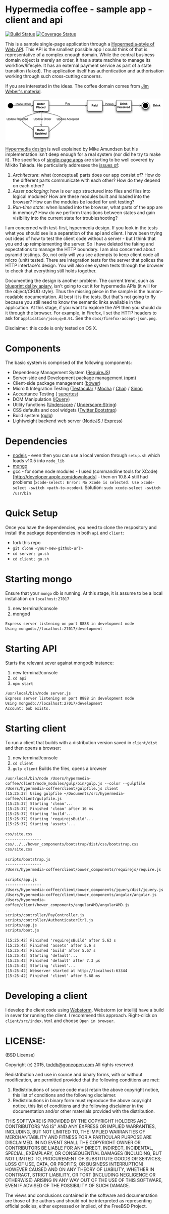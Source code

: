 Hypermedia coffee - sample app - client and api
===============================================

[![Build Status](https://travis-ci.org/toddb/hypermedia-coffee.png?branch=master)](https://travis-ci.org/toddb/hypermedia-coffee)
[![Coverage Status](https://coveralls.io/repos/toddb/hypermedia-coffee/badge.png?branch=coverage)](https://coveralls.io/r/toddb/hypermedia-coffee?branch=coverage)


This is a sample single-page application through a [Hypermedia-style of Web API](http://www.apiacademy.co/lessons/api-design/web-api-architectural-styles). This API is the smallest possible app I could think of that is representative of a complex enough domain. While the central business domain object is merely an order, it has a state machine to manage its workflow/lifecyle. It has an external payment service as part of a state transition (faked). The application itself has authentication and authorisation working through such cross-cutting concerns.

If you are interested in the ideas. The coffee domain comes from [Jim Weber's material](http://www.infoq.com/articles/webber-rest-workflow).

[![Coffee State Machine](https://raw.githubusercontent.com/toddb/hypermedia-coffee/master/docs/customer-state-machine.jpg)]()

[Hypermedia design](http://amundsen.com/hypermedia/) is well explained by Mike Amundsen but his implementation isn't deep enough for a real system (nor did he try to make it).
The specifics of [single-page apps](http://singlepageappbook.com/index.html) are starting to be well covered by Mikito Takada. He particularly addresses
the [issues of](http://singlepageappbook.com/goal.html):

1. *Architecture*: what (conceptual) parts does our app consist of? How do the different parts communicate with each other? How do they depend on each other?
2. *Asset packaging*: how is our app structured into files and files into logical modules? How are these modules built and loaded into the browser? How can the modules be loaded for unit testing?
3. *Run-time state*: when loaded into the browser, what parts of the app are in memory? How do we perform transitions between states and gain visibility into the current state for troubleshooting?

I am concerned with test-first, hypermedia design. If you look in the tests what you should see is a separation of the api and client. I have been trying out ideas of how to test the client code without a server - but I think that you end up reimplementing the server. So I have deleted the faking and expectations to manage the HTTP boundary. I am also concerned about pyramid testings. So, not only will you see attempts to keep client code all micro (unit) tested. There are integration tests for the server that polices the HTTP interface's design. You will also see system tests through the browser to check that everything still holds together.

 Documenting the design is another problem. The current trend, such as [blueprint dsl by apiary](http://apiary.io/blueprint), isn't going to cut it for hypermedia APIs (it will for the object/CRUD style). Thus the missing piece in the sample is the human-readable documentation. At best it is the tests. But that's not going to fly because you still need to know the semantic links available in the application. At this stage, if you want to explore the API then you should do it through the browser. For example, in Firefox, I set the HTTP headers to ask for `application/json;q=0.91`. See the `docs/firefox-accept-json.png`.

Disclaimer: this code is only tested on OS X.

# Components
The basic system is comprised of the following components:
- Dependency Management System ([RequireJS](http://requirejs.org))
- Server-side and Development package management ([npm](https://npmjs.org/))
- Client-side package management ([bower](http://jamjs.org/))
- Micro & Integration Testing ([Testacular](http://karma-runner.github.com/0.8/index.html) / [Mocha](http://visionmedia.github.com/mocha) / [Chai](http://chaijs.com/)) / [Sinon](http://sinonjs.org/)
- Acceptance Testing ( [supertest](https://github.com/visionmedia/supertest)
- DOM Manipulation ([jQuery](http://jquery.com))
- Utility functions ([Underscore](http://underscorejs.org) / [Underscore:String](http://epeli.github.com/underscore.string))
- CSS defaults and cool widgets ([Twitter Bootstrap](http://twitter.github.com/bootstrap/))
- Build system ([gulp](http://gulpjs.com/))
- Lightweight backend web server ([NodeJS](nodejs.org) / [Express](http://expressjs.com))

# Dependencies
- [nodejs](http://nodejs.org) - even then you can use a local version through `setup.sh` which loads v10.5 into `node_lib`
- [mongo](http://www.mongodb.org/)
- gcc - for some node modules - I used (commandline tools for XCode)[http://developer.apple.com/downloads] - then on 10.8.4 still had problems (`xcode-select: Error: No Xcode is selected. Use xcode-select -switch <path-to-xcode>`). Solution: `sudo xcode-select -switch /usr/bin`


# Quick Setup

Once you have the dependencies, you need to clone the respository and install the package dependencies in both `api` and `client`:

- fork this repo
- `git clone <your-new-github-url>`
- `cd server; go.sh`
- `cd client; go.sh`


# Starting mongo

Ensure that your `mongo` db is running. At this stage, it is assume to be a local installation on `localhost:27017`

1. new terminal/console
2. mongod

```
Express server listening on port 8888 in development mode
Using mongodb://localhost:27017/development
```

# Starting API

Starts the relevant sever against mongodb instance:

1. new terminal/console
2. `cd api`
3. `npm start`

```
/usr/local/bin/node server.js
Express server listening on port 8888 in development mode
Using mongodb://localhost:27017/development
Account: bob exists.
```

# Starting client

To run a client that builds with a distribution version saved in `client/dist` and then opens a browser:

1. new terminal/console
2. `cd client`
3. `gulp client` Builds the files, opens a browser

```
/usr/local/bin/node /Users/hypermedia-coffee/client/node_modules/gulp/bin/gulp.js --color --gulpfile /Users/hypermedia-coffee/client/gulpfile.js client
[15:25:37] Using gulpfile ~/Documents/src/hypermedia-coffee/client/gulpfile.js
[15:25:37] Starting 'clean'...
[15:25:37] Finished 'clean' after 16 ms
[15:25:37] Starting 'build'...
[15:25:37] Starting 'requirejsBuild'...
[15:25:37] Starting 'assets'...

css/site.css
----------------
css/../../bower_components/bootstrap/dist/css/bootstrap.css
css/site.css

scripts/bootstrap.js
----------------
/Users/hypermedia-coffee/client/bower_components/requirejs/require.js

scripts/app.js
----------------
/Users/hypermedia-coffee/client/bower_components/jquery/dist/jquery.js
/Users/hypermedia-coffee/client/bower_components/angular/angular.js
/Users/hypermedia-coffee/client/bower_components/angularAMD/angularAMD.js
...
scripts/controller/PayController.js
scripts/controller/AuthenticatorCtrl.js
scripts/app.js
scripts/boot.js

[15:25:42] Finished 'requirejsBuild' after 5.63 s
[15:25:42] Finished 'assets' after 5.6 s
[15:25:42] Finished 'build' after 5.67 s
[15:25:42] Starting 'default'...
[15:25:42] Finished 'default' after 7.3 μs
[15:25:42] Starting 'client'...
[15:25:42] Webserver started at http://localhost:63344
[15:25:42] Finished 'client' after 5.68 ms
```

# Developing a client

I develop the client code using [Webstorm](https://www.jetbrains.com/webstorm/). Webstorm (or intellij) have a build in sever for running the client. I recommend this approach. Right-click on `client/src/index.html`  and choose `Open in browser`.

# LICENSE:

(BSD License)

Copyright (c) 2015, toddb@goneopen.com
All rights reserved.

Redistribution and use in source and binary forms, with or without
modification, are permitted provided that the following conditions are met:

1. Redistributions of source code must retain the above copyright notice, this
   list of conditions and the following disclaimer.
2. Redistributions in binary form must reproduce the above copyright notice,
   this list of conditions and the following disclaimer in the documentation
   and/or other materials provided with the distribution.

THIS SOFTWARE IS PROVIDED BY THE COPYRIGHT HOLDERS AND CONTRIBUTORS "AS IS" AND
ANY EXPRESS OR IMPLIED WARRANTIES, INCLUDING, BUT NOT LIMITED TO, THE IMPLIED
WARRANTIES OF MERCHANTABILITY AND FITNESS FOR A PARTICULAR PURPOSE ARE
DISCLAIMED. IN NO EVENT SHALL THE COPYRIGHT OWNER OR CONTRIBUTORS BE LIABLE FOR
ANY DIRECT, INDIRECT, INCIDENTAL, SPECIAL, EXEMPLARY, OR CONSEQUENTIAL DAMAGES
(INCLUDING, BUT NOT LIMITED TO, PROCUREMENT OF SUBSTITUTE GOODS OR SERVICES;
LOSS OF USE, DATA, OR PROFITS; OR BUSINESS INTERRUPTION) HOWEVER CAUSED AND
ON ANY THEORY OF LIABILITY, WHETHER IN CONTRACT, STRICT LIABILITY, OR TORT
(INCLUDING NEGLIGENCE OR OTHERWISE) ARISING IN ANY WAY OUT OF THE USE OF THIS
SOFTWARE, EVEN IF ADVISED OF THE POSSIBILITY OF SUCH DAMAGE.

The views and conclusions contained in the software and documentation are those
of the authors and should not be interpreted as representing official policies,
either expressed or implied, of the FreeBSD Project.
